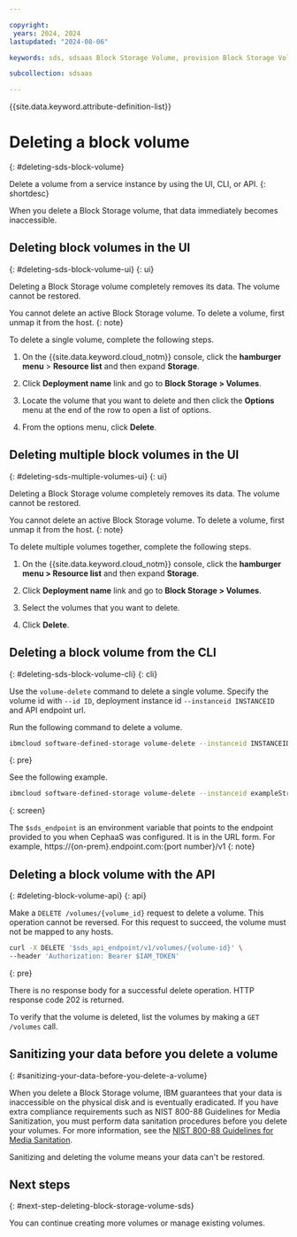 ```yaml
---

copyright:
 years: 2024, 2024
lastupdated: "2024-08-06"

keywords: sds, sdsaas Block Storage Volume, provision Block Storage Volume for sdsaas,

subcollection: sdsaas

---
```


{{site.data.keyword.attribute-definition-list}}

# Deleting a block volume
{: #deleting-sds-block-volume}

Delete a volume from a service instance by using the UI, CLI, or API.
{: shortdesc}

When you delete a Block Storage volume, that data immediately becomes inaccessible.


## Deleting block volumes in the UI
{: #deleting-sds-block-volume-ui}
{: ui}

Deleting a Block Storage volume completely removes its data. The volume cannot be restored.

You cannot delete an active Block Storage volume. To delete a volume, first unmap it from the host.
{: note}

To delete a single volume, complete the following steps.

1. On the {{site.data.keyword.cloud_notm}} console, click the **hamburger menu** > **Resource list** and then expand **Storage**.

2. Click **Deployment name** link and go to **Block Storage > Volumes**.

3. Locate the volume that you want to delete and then click the **Options** menu at the end of the row to open a list of options.

3. From the options menu, click **Delete**.


## Deleting multiple block volumes in the UI
{: #deleting-sds-multiple-volumes-ui}
{: ui}

Deleting a Block Storage volume completely removes its data. The volume cannot be restored.

You cannot delete an active Block Storage volume. To delete a volume, first unmap it from the host.
{: note}

To delete multiple volumes together, complete the following steps.

1. On the {{site.data.keyword.cloud_notm}} console, click the **hamburger menu > Resource list** and then expand **Storage**.

2. Click **Deployment name** link and go to **Block Storage > Volumes**.

2. Select the volumes that you want to delete.

3. Click **Delete**.


## Deleting a block volume from the CLI
{: #deleting-sds-block-volume-cli}
{: cli}

Use the `volume-delete` command to delete a single volume. Specify the volume id with `--id ID`, deployment instance id `--instanceid INSTANCEID` and API endpoint url.

Run the following command to delete a volume.

```sh
ibmcloud software-defined-storage volume-delete --instanceid INSTANCEID --id ID [--if-match IF-MATCH] --url string
```
{: pre}

See the following example.

```bash
ibmcloud software-defined-storage volume-delete --instanceid exampleString --id exampleString --if-match exampleString --url $sds_endpoint
```
{: screen}

The `$sds_endpoint` is an environment variable that points to the endpoint provided to you when CephaaS was configured. It is in the URL form. For example, https://{on-prem}.endpoint.com:{port number}/v1
{: note}

## Deleting a block volume with the API
{: #deleting-block-volume-api}
{: api}

Make a `DELETE /volumes/{volume_id}` request to delete a volume. This operation cannot be reversed. For this request to succeed, the volume must not be mapped to any hosts.

```sh
curl -X DELETE '$sds_api_endpoint/v1/volumes/{volume-id}' \
--header 'Authorization: Bearer $IAM_TOKEN'

```
{: pre}

There is no response body for a successful delete operation. HTTP response code 202 is returned.


To verify that the volume is deleted, list the volumes by making a `GET /volumes` call.

## Sanitizing your data before you delete a volume
{: #sanitizing-your-data-before-you-delete-a-volume}

When you delete a Block Storage volume, IBM guarantees that your data is inaccessible on the physical disk and is eventually eradicated. If you have extra compliance requirements such as NIST 800-88 Guidelines for Media Sanitization, you must perform data sanitation procedures before you delete your volumes. For more information, see the [NIST 800-88 Guidelines for Media Sanitation](https://csrc.nist.gov/pubs/sp/800/88/r1/final).

Sanitizing and deleting the volume means your data can't be restored.



## Next steps
{: #next-step-deleting-block-storage-volume-sds}

You can continue creating more volumes or manage existing volumes.
